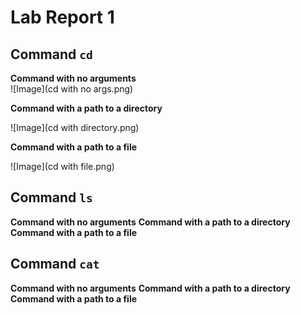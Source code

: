 # Lab Report 1

## Command `cd`
**Command with no arguments**  
![Image](cd with no args.png)  

**Command with a path to a directory**

![Image](cd with directory.png)

**Command with a path to a file**

![Image](cd with file.png)

## Command `ls`
**Command with no arguments**
**Command with a path to a directory**
**Command with a path to a file**

## Command `cat`
**Command with no arguments**
**Command with a path to a directory**
**Command with a path to a file**
